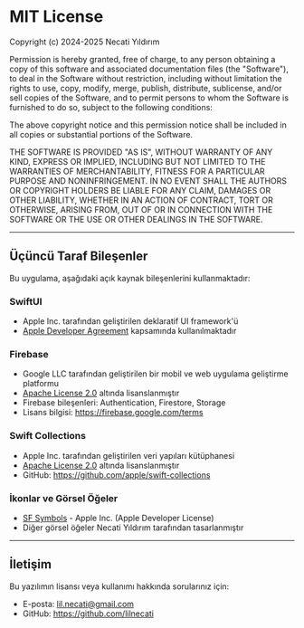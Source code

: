 # MIT License

Copyright (c) 2024-2025 Necati Yıldırım

Permission is hereby granted, free of charge, to any person obtaining a copy
of this software and associated documentation files (the "Software"), to deal
in the Software without restriction, including without limitation the rights
to use, copy, modify, merge, publish, distribute, sublicense, and/or sell
copies of the Software, and to permit persons to whom the Software is
furnished to do so, subject to the following conditions:

The above copyright notice and this permission notice shall be included in all
copies or substantial portions of the Software.

THE SOFTWARE IS PROVIDED "AS IS", WITHOUT WARRANTY OF ANY KIND, EXPRESS OR
IMPLIED, INCLUDING BUT NOT LIMITED TO THE WARRANTIES OF MERCHANTABILITY,
FITNESS FOR A PARTICULAR PURPOSE AND NONINFRINGEMENT. IN NO EVENT SHALL THE
AUTHORS OR COPYRIGHT HOLDERS BE LIABLE FOR ANY CLAIM, DAMAGES OR OTHER
LIABILITY, WHETHER IN AN ACTION OF CONTRACT, TORT OR OTHERWISE, ARISING FROM,
OUT OF OR IN CONNECTION WITH THE SOFTWARE OR THE USE OR OTHER DEALINGS IN THE
SOFTWARE.

---

## Üçüncü Taraf Bileşenler

Bu uygulama, aşağıdaki açık kaynak bileşenlerini kullanmaktadır:

### SwiftUI
- Apple Inc. tarafından geliştirilen deklaratif UI framework'ü
- [Apple Developer Agreement](https://developer.apple.com/terms/) kapsamında kullanılmaktadır

### Firebase
- Google LLC tarafından geliştirilen bir mobil ve web uygulama geliştirme platformu
- [Apache License 2.0](https://www.apache.org/licenses/LICENSE-2.0) altında lisanslanmıştır
- Firebase bileşenleri: Authentication, Firestore, Storage
- Lisans bilgisi: https://firebase.google.com/terms

### Swift Collections
- Apple Inc. tarafından geliştirilen veri yapıları kütüphanesi
- [Apache License 2.0](https://www.apache.org/licenses/LICENSE-2.0) altında lisanslanmıştır
- GitHub: https://github.com/apple/swift-collections

### İkonlar ve Görsel Öğeler
- [SF Symbols](https://developer.apple.com/sf-symbols/) - Apple Inc. (Apple Developer License)
- Diğer görsel öğeler Necati Yıldırım tarafından tasarlanmıştır

---

## İletişim

Bu yazılımın lisansı veya kullanımı hakkında sorularınız için:

- E-posta: lil.necati@gmail.com
- GitHub: https://github.com/lilnecati